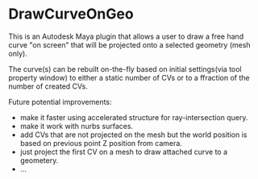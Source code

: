 # DrawCurveOnGeo

This is an Autodesk Maya plugin that allows a user to draw a free hand curve "on screen" that will be projected onto a selected geometry (mesh only).

The curve(s) can be rebuilt on-the-fly based on initial settings(via tool property window) to either a static number of CVs or to a ffraction of the number of created CVs.

Future potential improvements:
- make it faster using accelerated structure for ray-intersection query.
- make it work with nurbs surfaces.
- add CVs that are not projected on the mesh but the world position is based on previous point Z position from camera.
- just project the first CV on a mesh to draw attached curve to a geometery.
- ...
